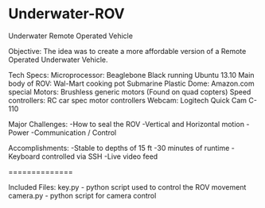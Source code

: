 Underwater-ROV
==============

Underwater Remote Operated Vehicle

Objective:
The idea was to create a more affordable version of a Remote Operated Underwater Vehicle. 

Tech Specs:
Microprocessor: Beaglebone Black running Ubuntu 13.10
Main body of  ROV: Wal-Mart cooking pot
Submarine Plastic Dome: Amazon.com special
Motors: Brushless generic motors (Found on quad copters)
Speed controllers: RC car spec motor controllers
Webcam: Logitech Quick Cam C-110

Major Challenges:
-How to seal the ROV
-Vertical and Horizontal motion
-Power
-Communication / Control

Accomplishments:
-Stable to depths of 15 ft
-30 minutes of runtime
-Keyboard controlled via SSH
-Live video feed

==============

Included Files:
key.py - python script used to control the ROV movement
camera.py - python script for camera control
